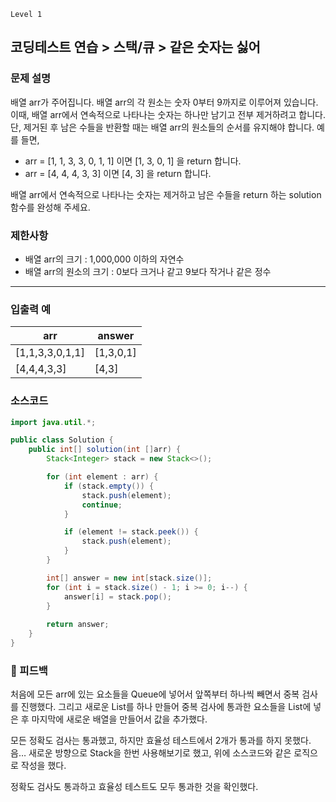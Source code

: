 `Level 1`
## 코딩테스트 연습 > 스택/큐 > 같은 숫자는 싫어

### **문제 설명**

배열 arr가 주어집니다. 배열 arr의 각 원소는 숫자 0부터 9까지로 이루어져 있습니다. 이때, 배열 arr에서 연속적으로 나타나는 숫자는 하나만 남기고 전부 제거하려고 합니다. 단, 제거된 후 남은 수들을 반환할 때는 배열 arr의 원소들의 순서를 유지해야 합니다. 예를 들면,

- arr = [1, 1, 3, 3, 0, 1, 1] 이면 [1, 3, 0, 1] 을 return 합니다.
- arr = [4, 4, 4, 3, 3] 이면 [4, 3] 을 return 합니다.

배열 arr에서 연속적으로 나타나는 숫자는 제거하고 남은 수들을 return 하는 solution 함수를 완성해 주세요.

### 제한사항

- 배열 arr의 크기 : 1,000,000 이하의 자연수
- 배열 arr의 원소의 크기 : 0보다 크거나 같고 9보다 작거나 같은 정수

---

### 입출력 예

| arr | answer |
| --- | --- |
| [1,1,3,3,0,1,1] | [1,3,0,1] |
| [4,4,4,3,3] | [4,3] |

### 소스코드

```java
import java.util.*;

public class Solution {
    public int[] solution(int []arr) {
        Stack<Integer> stack = new Stack<>();

        for (int element : arr) {
            if (stack.empty()) {
                stack.push(element);
                continue;
            }

            if (element != stack.peek()) {
                stack.push(element);
            }
        }

        int[] answer = new int[stack.size()];
        for (int i = stack.size() - 1; i >= 0; i--) {
            answer[i] = stack.pop();
        }
        
        return answer;
    }
}
```

### 🤔 피드백

처음에 모든 arr에 있는 요소들을 Queue에 넣어서 앞쪽부터 하나씩 빼면서 중복 검사를 진행했다. 그리고 새로운 List를 하나 만들어 중복 검사에 통과한 요소들을 List에 넣은 후 마지막에 새로운 배열을 만들어서 값을 추가했다.

모든 정확도 검사는 통과했고, 하지만 효율성 테스트에서 2개가 통과를 하지 못했다. 음… 새로운 방향으로 Stack을 한번 사용해보기로 했고, 위에 소스코드와 같은 로직으로 작성을 했다.

정확도 검사도 통과하고 효율성 테스트도 모두 통과한 것을 확인했다.
